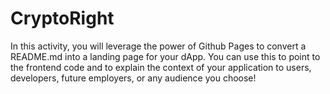 # CryptoRight
In this activity, you will leverage the power of Github Pages to convert a README.md into a landing page for your dApp. You can use this to point to the frontend code and to explain the context of your application to users, developers, future employers, or any audience you choose!
